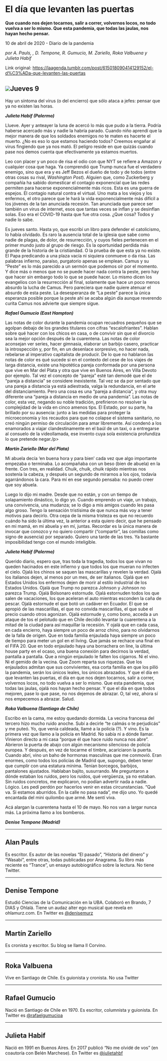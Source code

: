 # El día que levanten las puertas

**Que cuando nos dejen tocarnos, salir a correr, volvernos locos, no todo vuelva a ser lo mismo. Que esta pandemia, que todas las jaulas, nos hayan hecho pensar.**

10 de abril de 2020 - Diario de la pandemia

_por A. Pauls, , D. Tempone, R. Gumucio, M. Zariello, Roka Valbuena y Julieta Habif_

Link original: https://laagenda.tumblr.com/post/615018090414129152/el-d%C3%ADa-que-levanten-las-puertas

![](https://64.media.tumblr.com/354f357937cef5be3684a27670d5d108/a848ba4a7e696536-a0/s500x750/4302d70e258f44720f2728541937949a71695d9f.jpg)Jueves 9
--------

Hay un síntoma del virus (o del encierro) que sólo ataca a jefes: pensar que ya no existen las horas.

***Julieta Habif (Palermo)***

Llueve. Ayer y anteayer la luna de acercó lo más que pudo a la tierra. Podría haberse acercado más y nadie la habría parado. Cuando niño aprendí que la mejor manera de que los soldados enemigos no te maten es hacerte el muerto. ¿No es eso lo que estamos haciendo todos? Creemos engañar al virus fingiendo que ya nos mató. El peligro reside en que quizás cuando pase nos demos cuenta que efectivamente ya estamos muertos.

Leo con placer y un poco de risa el odio con que NYT se refiere a Amazon y cualquier cosa que haga. Ya comprendió que Trump nunca fue el verdadero enemigo, sino que era y es Jeff Bezos el dueño de todo y de todos (entre otras cosas su rival, *Washington Post*). Alguien que, como Zuckerberg y compañía ha sabido domesticar el contagio exponencial que las redes permiten para hacerse exponencialmente más ricos. Esta es una guerra de espejos. El contagio natural contra el virtual. Uno mata a los viejos y los enfermos, el otro parece que le hará la vida exponencialmente más difícil a los jóvenes de la tan anunciada recesión. Tan anunciada que parece ser también un virus de internet, esos que tantas veces se inflan y se desinflan solas. Eso era el COVID-19 hasta que fue otra cosa. ¿Que cosa? Todos y nadie lo sabe. 

Es jueves santo. Hasta yo, que escribí un libro para defender el catolicismo, lo había olvidado. Es raro la ausencia total de la iglesia que sabe como nadie de plagas, de dolor, de resurrección, y cuyos fieles pertenecen en el primer mundo justo al grupo de riesgo. Es la oportunidad perdida más grande de la historia de la cristiandad. O la prueba de que esta ya no existe. El Papa predicando a una plaza vacía ni siquiera conmueve o da risa. Las palabras infierno, paraíso, purgatorio apenas se emplean. Camus y su “Peste” es lo más parecido a un sermón que podemos oír por el momento. Y dice más o menos que no se puede hacer nada contra la peste, pero hay que hacer sin embargo todo lo que se puede hacer. Lo mismo dicen los evangelios con la resurrección al final, solamente que hace un poco menos absurdo la lucha de Camus. Pero pareciera que nadie quiere atenuar el absurdo de esta peste. La desesperanza de “La peste” parece la única esperanza posible porque la peste ahí se acaba algún día aunque reverendo curita Camus nos advierte que siempre sigue.

***Rafael Gumucio (East Hampton)***

Las notas de color durante la pandemia ocupan recuadros pequeños que se agolpan debajo de los grandes titulares con cifras “escalofriantes”. Hablan sobre qué hacer con los chicos en casa, o de convivir sin que el divorcio sea la mejor opción después de la cuarentena. Las notas de color aconsejan ver series, hacer gimnasia, elaborar un barbijo casero, practicar la introspección y, por fin, en un desenlace sorpresivo, no hacer nada, rebelarse al imperativo capitalista de producir. De lo que no hablaron las notas de color es qué sucede si en el contexto del cese de los viajes de larga distancia, existe una hipotética pareja conformada por una persona que vive en Mar del Plata y otra que vive en Buenos Aires, en Villa Devoto por ejemplo. Tal vez el concepto de “pareja” esté tan demodé que el de “pareja a distancia” se considere inexistente. Tal vez se da por sentado que una pareja a distancia ya está adiestrada, valga la redundancia, en el arte del distanciamiento. Pero una cosa es una “pareja a distancia”, y otra muy diferente una “pareja a distancia en medio de una pandemia”. Las notas de color, esta vez, negando su noble tradición, prefirieron no resolver la complejidad de la vida en cinco amenos tips. El Estado, por su parte, ha brillado por su ausencia: junto a las medidas para proteger la microeconomía y los recaudos para que no colapse el sistema sanitario, no creó ningún permiso de circulación para amar libremente. Así condenó a los enamorados a viajar clandestinamente en el baúl de un taxi, o a entregarse al consuelo de la videollamada, ese invento cuya sola existencia profundiza lo que pretende negar./p>


***Martín Zariello (Mar del Plata)***

Mi abuela decía ‘en buena hora y para bien’ cada vez que algo importante empezaba o terminaba. Lo acompañaba con un beso (bien de abuela) en la frente. Con tres, en realidad. Chuik, chuik, chuik rápido mientras nos sostenía la cabeza, y después un segundo de mirarnos a los ojos, todavía agarrándonos la cara. Para mí en ese segundo pensaba: no puedo creer que soy abuela. 

Luego lo dijo mi madre. Desde que no están, y con un tiempo de solapamiento dinástico, lo digo yo. Cuando emprendo un viaje, un trabajo, una convivencia, una mudanza; se lo digo a mis amigos cuando les pasa algo groso. Tengo la sensación tristísima de que nunca más voy a tener motivos para decirlo. Otra cepa de la misma tristeza es que no recuerdo cuándo ha sido la última vez, la anterior a esta quiero decir, que he pensado en mi mamá, en mi abuela y en mí, juntas. Recordar es la única manera de invocar que conozco y no quiero compartir (“compartir”, las comillas como signo de ausencia) por separado. Quiero una tarde de las tres. Ya bastante imposibilidad tengo con el mundo inteligible.

***Julieta Habif (Palermo)***

Querido diario, espero que, tras toda la tragedia, todos los que vivan no queden hacinados en este infierno y que todos los que mueran no infecten el cielo. Ojalá los chinos se saquen las mascarillas y revelen la verdad. Ojalá los italianos dejen, al menos por un mes, de ser italianos. Ojalá que en Estados Unidos los enfermos dejen de morir al estilo industrial de los Estados Unidos. Ojalá que Trump no parezca Johnson y Johnson no parezca Trump. Ojalá Bolsonaro estornude. Ojalá estornuden todos los que salen de vacaciones, los que aceleran el auto mientras esconden la caña de pescar. Ojalá estornude el que botó un cadáver en Ecuador. El que se apropió de las mascarillas, el que no convida mascarillas, el que sube el precio cuando otros agonizan. Ojalá estornude y, como bono, acceda a un ataque de tos el pelotudo que en Chile decidió levantar la cuarentena a la mitad de la ciudad para así maquillar la recesión. Y ojalá que en cada casa, en cada encierro, haya siempre un poco de arroz chino, para no olvidarnos de la falla de origen. Que en toda familia enjaulada haya siempre un poco de tiempo para meter un gol en el living. Que jamás se rechace una final en el FIFA 20. Que en todo enjaulado haya una borrachera on line, la última house party en el ocaso, una buena conexión para decirnos la verdad, pantalla a pantalla. Que a ningún enjaulado le falten los cigarros. Ni el vino. Ni el gemido de la vecina. Que Zoom reparta sus riquezas. Que los enjaulados admitan que sus convivientes, esa corta familia en que los pilló la pandemia, serán los únicos leales, los únicos abrazados. Y que el día en que levanten las puertas, el día en que nos dejen tocarnos, salir a correr, volvernos locos, no todo vuelva a ser lo mismo. Que esta pandemia, que todas las jaulas, ojalá nos hayan hecho pensar. Y que el día en que todos mejoren, pase lo que pase, no nos dejemos de abrazar. O, tal vez, ahora sí nos empecemos a abrazar. Salud.

***Roka Valbuena (Santiago de Chile)***

Escribo en la cama, me estoy quedando dormida. La vecina francesa del tercero hizo mucho ruido anoche. Subí a decirle “te calmás o te perjudicás” y me puteó. Yo, que venía caldeada, llamé a la policía (?). Y vino. Es la primera vez que llamo a la policía en Madrid. No sabía ni a dónde llamar. Vinieron directo a mi casa “porque él que hace ruido nunca nos abre”. Abrieron la puerta de abajo con algún mecanismo silencioso de policía europea. Y después, en vez de tocarme el timbre, acariciaron la puerta. Cuando abrí, vino un baho de hormonas masculinas que me conmovió. Eran enormes, como todos los policías de Madrid que, supongo, deben tener que cumplir con una estatura mínima. Tenían borcegos, barbijos, pantalones ajustados. Hablaban bajito, susurrando. Me preguntaron a dónde estaban los ruidos, pero los ruidos, qué vergüenza, ya no estaban. Sin ruidos concretos, me explicaron, no podían advertir nada a nadie. Lógico. Les pedí perdón por hacerlos venir en estas circunstancias. “Qué va. Si estamos aburridos. En la calle no pasa nada”, me dijo uno. Yo quedé encantada del mini quilombo que armé. Me sentí viva. 

Acá alargan la cuarentena hasta el 10 de mayo. No nos van a largar nunca más. La próxima llamo a los bomberos.

***Denise Tempone (Madrid)***

  




---

Alan Pauls
----------

 Es escritor. Es autor de las novelas “El pasado”, “Historia del dinero” y “Wasabi”, entre otras, todas publicadas por Anagrama. Su libro más reciente es “Trance”, un ensayo autobiográfico sobre la lectura. No tiene Twitter. 



---

Denise Tempone
--------------

 Estudió Ciencias de la Comunicación en la UBA. Colaboró en Brando, 7 DIAS y Ohlalá. Tiene un audaz alter ego musical que revela en ohlamurz.com. En Twitter es [@denisemurz](https://twitter.com/denisemurz) 



---

Martín Zariello
---------------

 Es cronista y escritor. Su blog se llama Il Corvino. 

 



---

Roka Valbuena
-------------

 Vive en Santiago de Chile. Es guionista y cronista. No usa Twitter 



---

Rafael Gumucio
--------------

 Nació en Santiago de Chile en 1970. Es escritor, columnista y guionista. En Twitter es [@rafaelgumucioa](https://twitter.com/rafaelgumucioa) 



---

Julieta Habif
-------------

 Nació en 1991 en Buenos Aires. En 2017 publicó “No me olvidé de vos” (en coautoría con Belén Marchese). En Twitter es [@julietahbf](https://twitter.com/julietahbf) 


